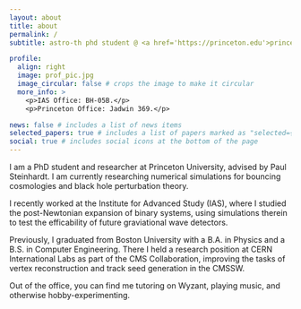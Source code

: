```yaml
---
layout: about
title: about
permalink: /
subtitle: astro-th phd student @ <a href='https://princeton.edu'>princeton</a> & the <a href='https://ias.edu'>ias</a>.

profile:
  align: right
  image: prof_pic.jpg
  image_circular: false # crops the image to make it circular
  more_info: >
    <p>IAS Office: BH-05B.</p>
    <p>Princeton Office: Jadwin 369.</p>

news: false # includes a list of news items
selected_papers: true # includes a list of papers marked as "selected={true}"
social: true # includes social icons at the bottom of the page
---
```


I am a PhD student and researcher at Princeton University, advised by Paul Steinhardt. I am currently researching numerical simulations for bouncing cosmologies and black hole perturbation theory. 

I recently worked at the Institute for Advanced Study (IAS), where I studied the post-Newtonian expansion of binary systems, using simulations therein to test the efficability of future graviational wave detectors.

Previously, I graduated from Boston University with a B.A. in Physics and a B.S. in Computer Engineering. There I held a research position at CERN International Labs as part of the CMS Collaboration, improving the tasks of vertex reconstruction and track seed generation in the CMSSW.

Out of the office, you can find me tutoring on Wyzant, playing music, and otherwise hobby-experimenting.
